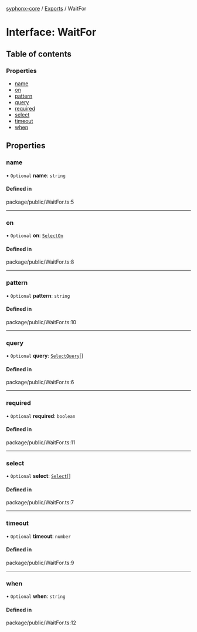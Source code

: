 [syphonx-core](../README.md) / [Exports](../modules.md) / WaitFor

# Interface: WaitFor

## Table of contents

### Properties

- [name](WaitFor.md#name)
- [on](WaitFor.md#on)
- [pattern](WaitFor.md#pattern)
- [query](WaitFor.md#query)
- [required](WaitFor.md#required)
- [select](WaitFor.md#select)
- [timeout](WaitFor.md#timeout)
- [when](WaitFor.md#when)

## Properties

### name

• `Optional` **name**: `string`

#### Defined in

package/public/WaitFor.ts:5

___

### on

• `Optional` **on**: [`SelectOn`](../modules.md#selecton)

#### Defined in

package/public/WaitFor.ts:8

___

### pattern

• `Optional` **pattern**: `string`

#### Defined in

package/public/WaitFor.ts:10

___

### query

• `Optional` **query**: [`SelectQuery`](../modules.md#selectquery)[]

#### Defined in

package/public/WaitFor.ts:6

___

### required

• `Optional` **required**: `boolean`

#### Defined in

package/public/WaitFor.ts:11

___

### select

• `Optional` **select**: [`Select`](Select.md)[]

#### Defined in

package/public/WaitFor.ts:7

___

### timeout

• `Optional` **timeout**: `number`

#### Defined in

package/public/WaitFor.ts:9

___

### when

• `Optional` **when**: `string`

#### Defined in

package/public/WaitFor.ts:12
